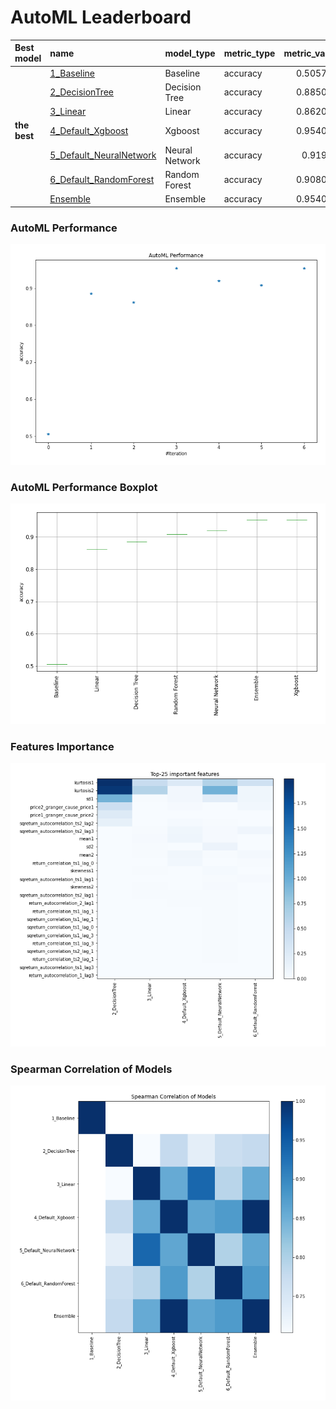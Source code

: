 # AutoML Leaderboard

| Best model   | name                                                         | model_type     | metric_type   |   metric_value |   train_time |
|:-------------|:-------------------------------------------------------------|:---------------|:--------------|---------------:|-------------:|
|              | [1_Baseline](1_Baseline/README.md)                           | Baseline       | accuracy      |       0.505747 |         3.68 |
|              | [2_DecisionTree](2_DecisionTree/README.md)                   | Decision Tree  | accuracy      |       0.885057 |         8.57 |
|              | [3_Linear](3_Linear/README.md)                               | Linear         | accuracy      |       0.862069 |         6.72 |
| **the best** | [4_Default_Xgboost](4_Default_Xgboost/README.md)             | Xgboost        | accuracy      |       0.954023 |         7.64 |
|              | [5_Default_NeuralNetwork](5_Default_NeuralNetwork/README.md) | Neural Network | accuracy      |       0.91954  |         5.27 |
|              | [6_Default_RandomForest](6_Default_RandomForest/README.md)   | Random Forest  | accuracy      |       0.908046 |        10.79 |
|              | [Ensemble](Ensemble/README.md)                               | Ensemble       | accuracy      |       0.954023 |         0.33 |

### AutoML Performance
![AutoML Performance](ldb_performance.png)

### AutoML Performance Boxplot
![AutoML Performance Boxplot](ldb_performance_boxplot.png)

### Features Importance
![features importance across models](features_heatmap.png)



### Spearman Correlation of Models
![models spearman correlation](correlation_heatmap.png)

